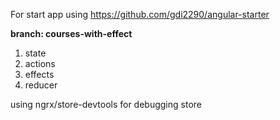 For start app using https://github.com/gdi2290/angular-starter

**branch: courses-with-effect**
1. state
2. actions
3. effects
4. reducer

using ngrx/store-devtools for debugging store
